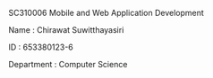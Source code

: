 SC310006 Mobile and Web Application Development

Name : Chirawat Suwitthayasiri 

ID : 653380123-6 

Department : Computer Science
